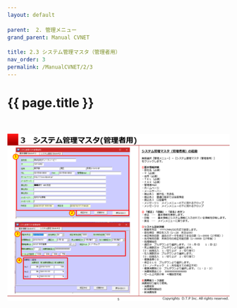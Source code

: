 ```yaml
---
layout: default

parent:  2. 管理メニュー
grand_parent: Manual CVNET

title: 2.3 システム管理マスタ（管理者用）
nav_order: 3
permalink: /ManualCVNET/2/3
---
```


# {{ page.title }} <br/><br/>

<a href="/img/Kanri/K6.PNG" target="_blank">
<img src="/img/Kanri/K6.PNG" alt="login image"></a>